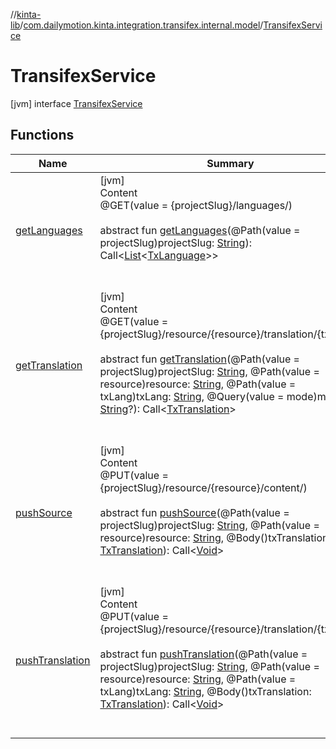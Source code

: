 //[kinta-lib](../../../index.md)/[com.dailymotion.kinta.integration.transifex.internal.model](../index.md)/[TransifexService](index.md)



# TransifexService  
 [jvm] interface [TransifexService](index.md)   


## Functions  
  
|  Name |  Summary | 
|---|---|
| <a name="com.dailymotion.kinta.integration.transifex.internal.model/TransifexService/getLanguages/#kotlin.String/PointingToDeclaration/"></a>[getLanguages](get-languages.md)| <a name="com.dailymotion.kinta.integration.transifex.internal.model/TransifexService/getLanguages/#kotlin.String/PointingToDeclaration/"></a>[jvm]  <br>Content  <br>@GET(value = {projectSlug}/languages/)  <br>  <br>abstract fun [getLanguages](get-languages.md)(@Path(value = projectSlug)projectSlug: [String](https://kotlinlang.org/api/latest/jvm/stdlib/kotlin/-string/index.html)): Call<[List](https://kotlinlang.org/api/latest/jvm/stdlib/kotlin.collections/-list/index.html)<[TxLanguage](../-tx-language/index.md)>>  <br><br><br>|
| <a name="com.dailymotion.kinta.integration.transifex.internal.model/TransifexService/getTranslation/#kotlin.String#kotlin.String#kotlin.String#kotlin.String?/PointingToDeclaration/"></a>[getTranslation](get-translation.md)| <a name="com.dailymotion.kinta.integration.transifex.internal.model/TransifexService/getTranslation/#kotlin.String#kotlin.String#kotlin.String#kotlin.String?/PointingToDeclaration/"></a>[jvm]  <br>Content  <br>@GET(value = {projectSlug}/resource/{resource}/translation/{txLang})  <br>  <br>abstract fun [getTranslation](get-translation.md)(@Path(value = projectSlug)projectSlug: [String](https://kotlinlang.org/api/latest/jvm/stdlib/kotlin/-string/index.html), @Path(value = resource)resource: [String](https://kotlinlang.org/api/latest/jvm/stdlib/kotlin/-string/index.html), @Path(value = txLang)txLang: [String](https://kotlinlang.org/api/latest/jvm/stdlib/kotlin/-string/index.html), @Query(value = mode)mode: [String](https://kotlinlang.org/api/latest/jvm/stdlib/kotlin/-string/index.html)?): Call<[TxTranslation](../-tx-translation/index.md)>  <br><br><br>|
| <a name="com.dailymotion.kinta.integration.transifex.internal.model/TransifexService/pushSource/#kotlin.String#kotlin.String#com.dailymotion.kinta.integration.transifex.internal.model.TxTranslation/PointingToDeclaration/"></a>[pushSource](push-source.md)| <a name="com.dailymotion.kinta.integration.transifex.internal.model/TransifexService/pushSource/#kotlin.String#kotlin.String#com.dailymotion.kinta.integration.transifex.internal.model.TxTranslation/PointingToDeclaration/"></a>[jvm]  <br>Content  <br>@PUT(value = {projectSlug}/resource/{resource}/content/)  <br>  <br>abstract fun [pushSource](push-source.md)(@Path(value = projectSlug)projectSlug: [String](https://kotlinlang.org/api/latest/jvm/stdlib/kotlin/-string/index.html), @Path(value = resource)resource: [String](https://kotlinlang.org/api/latest/jvm/stdlib/kotlin/-string/index.html), @Body()txTranslation: [TxTranslation](../-tx-translation/index.md)): Call<[Void](https://docs.oracle.com/javase/8/docs/api/java/lang/Void.html)>  <br><br><br>|
| <a name="com.dailymotion.kinta.integration.transifex.internal.model/TransifexService/pushTranslation/#kotlin.String#kotlin.String#kotlin.String#com.dailymotion.kinta.integration.transifex.internal.model.TxTranslation/PointingToDeclaration/"></a>[pushTranslation](push-translation.md)| <a name="com.dailymotion.kinta.integration.transifex.internal.model/TransifexService/pushTranslation/#kotlin.String#kotlin.String#kotlin.String#com.dailymotion.kinta.integration.transifex.internal.model.TxTranslation/PointingToDeclaration/"></a>[jvm]  <br>Content  <br>@PUT(value = {projectSlug}/resource/{resource}/translation/{txLang})  <br>  <br>abstract fun [pushTranslation](push-translation.md)(@Path(value = projectSlug)projectSlug: [String](https://kotlinlang.org/api/latest/jvm/stdlib/kotlin/-string/index.html), @Path(value = resource)resource: [String](https://kotlinlang.org/api/latest/jvm/stdlib/kotlin/-string/index.html), @Path(value = txLang)txLang: [String](https://kotlinlang.org/api/latest/jvm/stdlib/kotlin/-string/index.html), @Body()txTranslation: [TxTranslation](../-tx-translation/index.md)): Call<[Void](https://docs.oracle.com/javase/8/docs/api/java/lang/Void.html)>  <br><br><br>|

